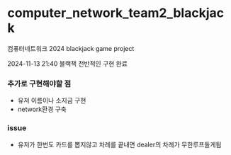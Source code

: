 # computer_network_team2_blackjack

컴퓨터네트워크 2024
blackjack game project

2024-11-13 21:40 블랙잭 전반적인 구현 완료
### 추가로 구현해야할 점

- 유저 이름이나 소지금 구현
- network환경 구축

### issue
- 유저가 한번도 카드를 뽑지않고 차례를 끝내면 dealer의 차례가 무한루프돌게됨
